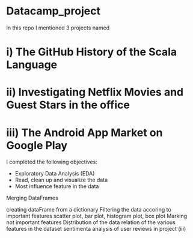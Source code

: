 # Datacamp_project
In this repo I mentioned 3 projects named

# i) The GitHub History of the Scala Language  
# ii) Investigating Netflix Movies and Guest Stars in the office 
# iii) The Android App Market on Google Play

I completed the following objectives: 

* Exploratory Data Analysis (EDA)
* Read, clean up and visualize the data
* Most influence feature in the data

Merging DataFrames

creating dataFrame from a dictionary
Filtering the data accoring to important features
scatter plot, bar plot, histogram plot, box plot
Marking not important features
Distribution of the data
relation of the various features in the dataset
sentimenta analysis of user reviews in project (iii)
